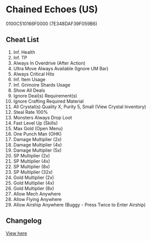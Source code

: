 # Chained Echoes (US)
0100C510166F0000 (7E348DAF39F059B6)

## Cheat List
1. Inf. Health
1. Inf. TP
1. Always In Overdrive (After Action)
1. Ultra Move Always Available (Ignore UM Bar)
1. Always Critical Hits
1. Inf. Item Usage
1. Inf. Grimoire Shards Usage
1. Show All Deals
1. Ignore Deal(s) Requirement(s)
1. Ignore Crafting Required Material
1. All Crystal(s) Quality X, Purity 5, Small (View Crystal Inventory)
1. Steal Rate 100%
1. Monsters Always Drop Loot
1. Fast Level Up (Skills)
1. Max Gold (Open Menu)
1. One Punch Man (OHK)
1. Damage Multiplier (2x)
1. Damage Multiplier (4x)
1. Damage Multiplier (5x)
1. SP Multiplier (2x)
1. SP Multiplier (4x)
1. SP Multiplier (8x)
1. SP Multiplier (32x)
1. Gold Multiplier (2x)
1. Gold Multiplier (4x)
1. Gold Multiplier (8x)
1. Allow Mech Anywhere
1. Allow Flying Anywhere
1. Allow Airship Anywhere (Buggy - Press Twice to Enter Airship)

## Changelog
[View here](./CHANGELOG.md)